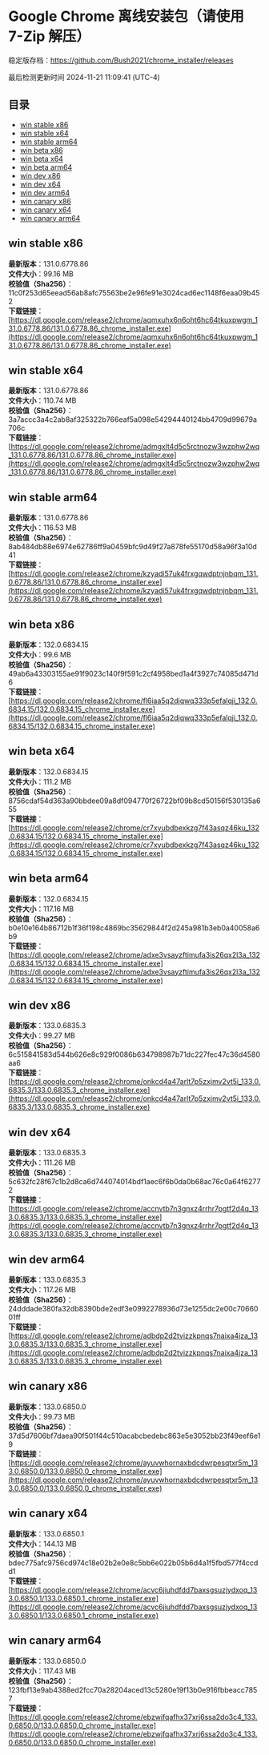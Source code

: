 # Google Chrome 离线安装包（请使用 7-Zip 解压）
稳定版存档：<https://github.com/Bush2021/chrome_installer/releases>

最后检测更新时间
2024-11-21 11:09:41 (UTC-4)

## 目录
* [win stable x86](https://github.com/Bush2021/chrome_installer?tab=readme-ov-file#win-stable-x86)
* [win stable x64](https://github.com/Bush2021/chrome_installer?tab=readme-ov-file#win-stable-x64)
* [win stable arm64](https://github.com/Bush2021/chrome_installer?tab=readme-ov-file#win-stable-arm64)
* [win beta x86](https://github.com/Bush2021/chrome_installer?tab=readme-ov-file#win-beta-x86)
* [win beta x64](https://github.com/Bush2021/chrome_installer?tab=readme-ov-file#win-beta-x64)
* [win beta arm64](https://github.com/Bush2021/chrome_installer?tab=readme-ov-file#win-beta-arm64)
* [win dev x86](https://github.com/Bush2021/chrome_installer?tab=readme-ov-file#win-dev-x86)
* [win dev x64](https://github.com/Bush2021/chrome_installer?tab=readme-ov-file#win-dev-x64)
* [win dev arm64](https://github.com/Bush2021/chrome_installer?tab=readme-ov-file#win-dev-arm64)
* [win canary x86](https://github.com/Bush2021/chrome_installer?tab=readme-ov-file#win-canary-x86)
* [win canary x64](https://github.com/Bush2021/chrome_installer?tab=readme-ov-file#win-canary-x64)
* [win canary arm64](https://github.com/Bush2021/chrome_installer?tab=readme-ov-file#win-canary-arm64)

## win stable x86
**最新版本**：131.0.6778.86  
**文件大小**：99.16 MB  
**校验值（Sha256）**：11c0f253d65eead56ab8afc75563be2e96fe91e3024cad6ec1148f6eaa09b452  
**下载链接**：[https://dl.google.com/release2/chrome/aqmxuhx6n6oht6hc64tkuxpwgm_131.0.6778.86/131.0.6778.86_chrome_installer.exe](https://dl.google.com/release2/chrome/aqmxuhx6n6oht6hc64tkuxpwgm_131.0.6778.86/131.0.6778.86_chrome_installer.exe)  

## win stable x64
**最新版本**：131.0.6778.86  
**文件大小**：110.74 MB  
**校验值（Sha256）**：3a7accc3a4c2ab8af325322b766eaf5a098e54294440124bb4709d99679a706c  
**下载链接**：[https://dl.google.com/release2/chrome/admgxlt4d5c5rctnozw3wzphw2wq_131.0.6778.86/131.0.6778.86_chrome_installer.exe](https://dl.google.com/release2/chrome/admgxlt4d5c5rctnozw3wzphw2wq_131.0.6778.86/131.0.6778.86_chrome_installer.exe)  

## win stable arm64
**最新版本**：131.0.6778.86  
**文件大小**：116.53 MB  
**校验值（Sha256）**：8ab484db88e6974e62786ff9a0459bfc9d49f27a878fe55170d58a96f3a10d41  
**下载链接**：[https://dl.google.com/release2/chrome/kzyadi57uk4frxgqwdptnjnbqm_131.0.6778.86/131.0.6778.86_chrome_installer.exe](https://dl.google.com/release2/chrome/kzyadi57uk4frxgqwdptnjnbqm_131.0.6778.86/131.0.6778.86_chrome_installer.exe)  

## win beta x86
**最新版本**：132.0.6834.15  
**文件大小**：99.6 MB  
**校验值（Sha256）**：49ab6a43303155ae91f9023c140f9f591c2cf4958bed1a4f3927c74085d471d6  
**下载链接**：[https://dl.google.com/release2/chrome/fl6iaa5q2djqwq333p5efalqji_132.0.6834.15/132.0.6834.15_chrome_installer.exe](https://dl.google.com/release2/chrome/fl6iaa5q2djqwq333p5efalqji_132.0.6834.15/132.0.6834.15_chrome_installer.exe)  

## win beta x64
**最新版本**：132.0.6834.15  
**文件大小**：111.2 MB  
**校验值（Sha256）**：8756cdaf54d363a90bbdee09a8df094770f26722bf09b8cd50156f530135a655  
**下载链接**：[https://dl.google.com/release2/chrome/cr7xyubdbexkzg7f43asqz46ku_132.0.6834.15/132.0.6834.15_chrome_installer.exe](https://dl.google.com/release2/chrome/cr7xyubdbexkzg7f43asqz46ku_132.0.6834.15/132.0.6834.15_chrome_installer.exe)  

## win beta arm64
**最新版本**：132.0.6834.15  
**文件大小**：117.16 MB  
**校验值（Sha256）**：b0e10e164b86712b1f36f198c4869bc35629844f2d245a981b3eb0a40058a6b9  
**下载链接**：[https://dl.google.com/release2/chrome/adxe3vsayzftimufa3is26qx2l3a_132.0.6834.15/132.0.6834.15_chrome_installer.exe](https://dl.google.com/release2/chrome/adxe3vsayzftimufa3is26qx2l3a_132.0.6834.15/132.0.6834.15_chrome_installer.exe)  

## win dev x86
**最新版本**：133.0.6835.3  
**文件大小**：99.27 MB  
**校验值（Sha256）**：6c515841583d544b626e8c929f0086b634798987b71dc227fec47c36d4580aa6  
**下载链接**：[https://dl.google.com/release2/chrome/onkcd4a47arlt7p5zxjmv2vt5i_133.0.6835.3/133.0.6835.3_chrome_installer.exe](https://dl.google.com/release2/chrome/onkcd4a47arlt7p5zxjmv2vt5i_133.0.6835.3/133.0.6835.3_chrome_installer.exe)  

## win dev x64
**最新版本**：133.0.6835.3  
**文件大小**：111.26 MB  
**校验值（Sha256）**：5c632fc28f67c1b2d8ca6d744074014bdf1aec6f6b0da0b68ac76c0a64f62772  
**下载链接**：[https://dl.google.com/release2/chrome/accnvtb7n3gnxz4rrhr7pgtf2d4q_133.0.6835.3/133.0.6835.3_chrome_installer.exe](https://dl.google.com/release2/chrome/accnvtb7n3gnxz4rrhr7pgtf2d4q_133.0.6835.3/133.0.6835.3_chrome_installer.exe)  

## win dev arm64
**最新版本**：133.0.6835.3  
**文件大小**：117.26 MB  
**校验值（Sha256）**：24dddade380fa32db8390bde2edf3e0992278936d73e1255dc2e00c7066001ff  
**下载链接**：[https://dl.google.com/release2/chrome/adbdp2d2tvizzkpnqs7naixa4jza_133.0.6835.3/133.0.6835.3_chrome_installer.exe](https://dl.google.com/release2/chrome/adbdp2d2tvizzkpnqs7naixa4jza_133.0.6835.3/133.0.6835.3_chrome_installer.exe)  

## win canary x86
**最新版本**：133.0.6850.0  
**文件大小**：99.73 MB  
**校验值（Sha256）**：37d5d7606bf7daea90f501f44c510acabcbedebc863e5e3052bb23f49eef6e19  
**下载链接**：[https://dl.google.com/release2/chrome/ayuvwhornaxbdcdwrpesqtxr5m_133.0.6850.0/133.0.6850.0_chrome_installer.exe](https://dl.google.com/release2/chrome/ayuvwhornaxbdcdwrpesqtxr5m_133.0.6850.0/133.0.6850.0_chrome_installer.exe)  

## win canary x64
**最新版本**：133.0.6850.1  
**文件大小**：144.13 MB  
**校验值（Sha256）**：bdec775afc9756cd974c18e02b2e0e8c5bb6e022b05b6d4a1f5fbd577f4ccdd1  
**下载链接**：[https://dl.google.com/release2/chrome/acvc6jiuhdfdd7baxsgsuzjydxoq_133.0.6850.1/133.0.6850.1_chrome_installer.exe](https://dl.google.com/release2/chrome/acvc6jiuhdfdd7baxsgsuzjydxoq_133.0.6850.1/133.0.6850.1_chrome_installer.exe)  

## win canary arm64
**最新版本**：133.0.6850.0  
**文件大小**：117.43 MB  
**校验值（Sha256）**：123fbf13e9ab4388ed2fcc70a28204aced13c5280e19f13b0e916fbbeacc7857  
**下载链接**：[https://dl.google.com/release2/chrome/ebzwjfqafhx37xrj6ssa2do3c4_133.0.6850.0/133.0.6850.0_chrome_installer.exe](https://dl.google.com/release2/chrome/ebzwjfqafhx37xrj6ssa2do3c4_133.0.6850.0/133.0.6850.0_chrome_installer.exe)  

